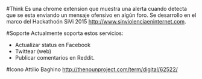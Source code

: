 #Think
Es una chrome extension que muestra una alerta cuando detecta que se esta enviando un mensaje ofensivo en algún foro.
Se desarrollo en el marco del Hackathoón SiVi 2015 http://www.sinviolenciaeninternet.com.

#Soporte
Actualmente soporta estos servicios:
 - Actualizar status en Facebook
 - Twittear (web)
 - Publicar comentarios en Reddit.

#Icono
Attilio Baghino http://thenounproject.com/term/digital/62522/